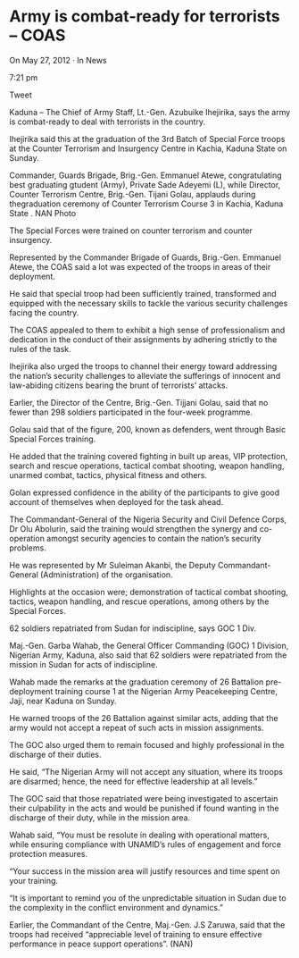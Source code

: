 # Army is combat-ready for terrorists – COAS

On May 27, 2012 · In News

7:21 pm

Tweet

Kaduna – The Chief of Army Staff, Lt.-Gen. Azubuike Ihejirika, says the army is combat-ready to deal with terrorists in the country.

Ihejirika said this at the graduation of the 3rd Batch of Special Force troops at the Counter Terrorism and Insurgency Centre in Kachia, Kaduna State on Sunday.

Commander, Guards Brigade, Brig.-Gen. Emmanuel Atewe, congratulating best graduating gtudent \(Army\), Private Sade Adeyemi \(L\), while Director, Counter Terrorism Centre, Brig.-Gen. Tijani Golau, applauds during thegraduation ceremony of Counter Terrorism Course 3 in Kachia, Kaduna State . NAN Photo

The Special Forces were trained on counter terrorism and counter insurgency.

Represented by the Commander Brigade of Guards, Brig.-Gen. Emmanuel Atewe, the COAS said a lot was expected of the troops in areas of their deployment.

He said that special troop had been sufficiently trained, transformed and equipped with the necessary skills to tackle the various security challenges facing the country.

The COAS appealed to them to exhibit a high sense of professionalism and dedication in the conduct of their assignments by adhering strictly to the rules of the task.

Ihejirika also urged the troops to channel their energy toward addressing the nation’s security challenges to alleviate the sufferings of innocent and law-abiding citizens bearing the brunt of terrorists’ attacks.

Earlier, the Director of the Centre, Brig.-Gen. Tijjani Golau, said that no fewer than 298 soldiers participated in the four-week programme.

Golau said that of the figure, 200, known as defenders, went through Basic Special Forces training.

He added that the training covered fighting in built up areas, VIP protection, search and rescue operations, tactical combat shooting, weapon handling, unarmed combat, tactics, physical fitness and others.

Golan expressed confidence in the ability of the participants to give good account of themselves when deployed for the task ahead.

The Commandant-General of the Nigeria Security and Civil Defence Corps, Dr Olu Abolurin, said the training would strengthen the synergy and co-operation amongst security agencies to contain the nation’s security problems.

He was represented by Mr Suleiman Akanbi, the Deputy Commandant-General \(Administration\) of the organisation.

Highlights at the occasion were; demonstration of tactical combat shooting, tactics, weapon handling, and rescue operations, among others by the Special Forces.

62 soldiers repatriated from Sudan for indiscipline, says GOC 1 Div.

Maj.-Gen. Garba Wahab, the General Officer Commanding \(GOC\) 1 Division, Nigerian Army, Kaduna, also said that 62 soldiers were repatriated from the mission in Sudan for acts of indiscipline.

Wahab made the remarks at the graduation ceremony of 26 Battalion pre-deployment training course 1 at the Nigerian Army Peacekeeping Centre, Jaji, near Kaduna on Sunday.

He warned troops of the 26 Battalion against similar acts, adding that the army would not accept a repeat of such acts in mission assignments.

The GOC also urged them to remain focused and highly professional in the discharge of their duties.

He said, “The Nigerian Army will not accept any situation, where its troops are disarmed; hence, the need for effective leadership at all levels.”

The GOC said that those repatriated were being investigated to ascertain their culpability in the acts and would be punished if found wanting in the discharge of their duty, while in the mission area.

Wahab said, “You must be resolute in dealing with operational matters, while ensuring compliance with UNAMID’s rules of engagement and force protection measures.

“Your success in the mission area will justify resources and time spent on your training.

“It is important to remind you of the unpredictable situation in Sudan due to the complexity in the conflict environment and dynamics.”

Earlier, the Commandant of the Centre, Maj.-Gen. J.S Zaruwa, said that the troops had received “appreciable level of training to ensure effective performance in peace support operations”. \(NAN\)
